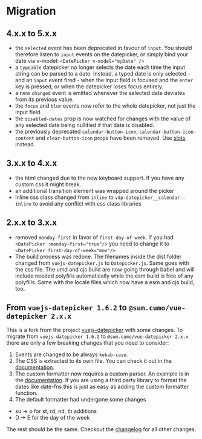 # Migration

## 4.x.x to 5.x.x

- the `selected` event has been deprecated in favour of `input`. You should therefore listen to `input` events on the datepicker, or simply bind your date via v-model: `<DatePicker v-model="myDate" />`
- a `typeable` datepicker no longer selects the date each time the input string can be parsed to a date. Instead, a typed date is only selected - and an `input` event fired - when the input field is focused and the `enter` key is pressed, or when the datepicker loses focus entirely.
- a new `changed` event is emitted whenever the selected date deviates from its previous value.
- the `focus` and `blur` events now refer to the whole datepicker, not just the input field.
- the `disabled-dates` prop is now watched for changes with the value of any selected date being nullified if that date is disabled.
- the previously deprecated `calendar-button-icon`, `calendar-button-icon-content` and `clear-button-icon` props have been removed. Use [slots](../Slots/README.md) instead.

## 3.x.x to 4.x.x

- the html changed due to the new keyboard support. If you have any custom css it might break.
- an additional transition element was wrapped around the picker
- inline css class changed from `inline` to `vdp-datepicker__calendar--inline` to avoid any conflict with css class libraries

## 2.x.x to 3.x.x

- removed `monday-first` in favor of `first-day-of-week`. If you had `<DatePicker :monday-first="true"/>` you need to change it to `<DatePicker first-day-of-week="mon"/>`
- The build process was redone. The filenames inside the dist folder changed from `vuejs-datepicker.js` to `Datepicker.js`. Same goes with the css file.
  The umd and cjs build are now going through babel and will include needed polyfills automatically while the esm build is free of any polyfills.
  Same with the locale files which now have a esm and cjs build, too.

## From `vuejs-datepicker 1.6.2` to `@sum.cumo/vue-datepicker 2.x.x`

This is a fork from the project [vuejs-datepicker](https://github.com/charliekassel/vuejs-datepicker) with some changes.
To migrate from `vuejs-datepicker 1.6.2` to `@sum.cumo/vue-datepicker 2.x.x` there are only a few breaking changes that you need to consider:

1. Events are changed to be always `kebab-case`.
2. The CSS is extracted to its own file. You can check it out in the [documentation](https://sumcumo.github.io/vue-datepicker/guide/#usage).
3. The custom formatter now requires a custom parser. An example is in the [documentation](https://sumcumo.github.io/vue-datepicker/guide/DateFormatting/#function-formatter).
   If you are using a third party library to format the dates like date-fns this is just as easy as adding the custom formatter function.
4. The default formatter had undergone some changes

- su -> o for st, rd, nd, th additions
- D -> E for the day of the week

The rest should be the same. Checkout the [changelog](https://github.com/sumcumo/vue-datepicker/blob/master/CHANGELOG.md) for all other changes.
